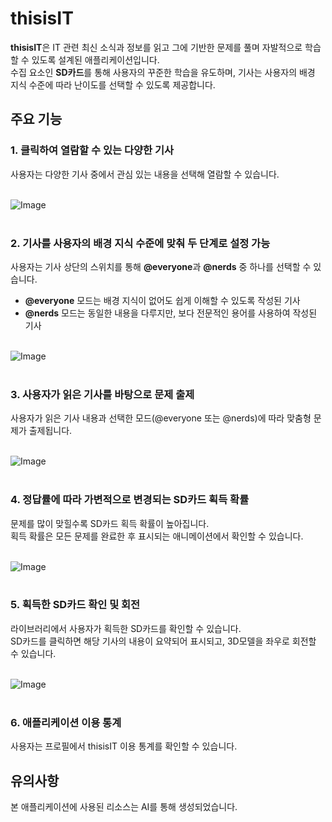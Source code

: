 # thisisIT

**thisisIT**은 IT 관련 최신 소식과 정보를 읽고 그에 기반한 문제를 풀며 자발적으로 학습할 수 있도록 설계된 애플리케이션입니다.<br>
수집 요소인 **SD카드**를 통해 사용자의 꾸준한 학습을 유도하며, 기사는 사용자의 배경 지식 수준에 따라 난이도를 선택할 수 있도록 제공합니다. 

## 주요 기능

### 1. 클릭하여 열람할 수 있는 다양한 기사
사용자는 다양한 기사 중에서 관심 있는 내용을 선택해 열람할 수 있습니다.<br><br>

![Image](https://github.com/user-attachments/assets/d90ccd92-08bb-496a-b16b-710c3fe48b85)<br><br>

### 2. 기사를 사용자의 배경 지식 수준에 맞춰 두 단계로 설정 가능
사용자는 기사 상단의 스위치를 통해 **@everyone**과 **@nerds** 중 하나를 선택할 수 있습니다.
- **@everyone** 모드는 배경 지식이 없어도 쉽게 이해할 수 있도록 작성된 기사
- **@nerds** 모드는 동일한 내용을 다루지만, 보다 전문적인 용어를 사용하여 작성된 기사<br><br>

![Image](https://github.com/user-attachments/assets/aea51887-c295-4a99-838c-68d7a3c1f8fa)<br><br>

### 3. 사용자가 읽은 기사를 바탕으로 문제 출제
사용자가 읽은 기사 내용과 선택한 모드(@everyone 또는 @nerds)에 따라 맞춤형 문제가 출제됩니다.<br><br>

![Image](https://github.com/user-attachments/assets/b4dba28b-a6df-4a71-9329-f0db2074e8ae)<br><br>

### 4. 정답률에 따라 가변적으로 변경되는 SD카드 획득 확률
문제를 많이 맞힐수록 SD카드 획득 확률이 높아집니다.<br>
획득 확률은 모든 문제를 완료한 후 표시되는 애니메이션에서 확인할 수 있습니다.<br><br>

![Image](https://github.com/user-attachments/assets/1d971289-da39-4400-aaeb-857ee7118858)<br><br>

### 5. 획득한 SD카드 확인 및 회전
라이브러리에서 사용자가 획득한 SD카드를 확인할 수 있습니다.<br>
SD카드를 클릭하면 해당 기사의 내용이 요약되어 표시되고, 3D모델을 좌우로 회전할 수 있습니다.<br><br>

![Image](https://github.com/user-attachments/assets/83ca1c4d-3653-4745-adc2-b9c258a0a387)<br><br>

### 6. 애플리케이션 이용 통계
사용자는 프로필에서 thisisIT 이용 통계를 확인할 수 있습니다.

## 유의사항
본 애플리케이션에 사용된 리소스는 AI를 통해 생성되었습니다.
